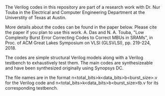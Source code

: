 The Verilog codes in this repository are part of a research work with Dr. Nur Touba in the Electrical and Computer Engineering Department at the Universtity of Texas at Austin.

More details about the codes can be found in the paper below. Please cite the paper if you plan to use this work.
A. Das and N. A. Touba, "Low Complexity Burst Error Correcting Codes to Correct MBUs in SRAMs", in Proc. of ACM Great Lakes Symposium on VLSI (GLSVLSI), pp. 219-224, 2018.

The codes are simple structural Verilog models along with a Verilog testbench to exhaustively test them. The main codes are synthesizeable and have been synthesized originally using Synopsys DC.

The file names are in the format n<total_bits>k<data_bits>b<burst_size>.v for the Verilog code and n<total_bits>k<data_bits>b<burst_size>tb.v for its corresponding testbench.
